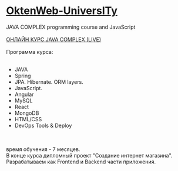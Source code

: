 # <strong><a href="https://owu.com.ua/kursy-programuvannya-online/kurs-java-online/" target="_blank">OktenWeb-UniversITy</strong></a><br>
  JAVA COMPLEX programming course
and JavaScript<br><br><a href="https://owu.com.ua/kursy-programuvannya-online/kurs-java-online/">ОНЛАЙН КУРС JAVA COMPLEX (LIVE)</a><br><br>Программа курса:<br><br><ul>
<li>JAVA</li>
<li>Spring</li>
<li>JPA. Hibernate. ORM layers.</li>
<li>JavaScript.</li>
<li>Angular</li>
<li>MySQL</li>
<li>React</li>
<li>MongoDB</li>
<li>HTML/CSS</li>
<li>DevOps Tools & Deploy</li>
</ul><br><br>
время обучения - 7 месяцев.<br>
В конце курса дипломный проект "Создание интернет магазина".<br>
Разрабатываем как Frontend и Backend части приложения.<br>
